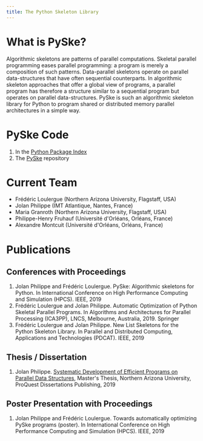 ```yaml
---
title: The Python Skeleton Library
---
```


# What is PySke?

Algorithmic skeletons are patterns of parallel computations. Skeletal
parallel programming eases parallel programming: a program is merely
a composition of such patterns. Data-parallel skeletons operate on
parallel data-structures that have often sequential counterparts. In
algorithmic skeleton approaches that offer a global view of programs,
a parallel program has therefore a structure similar to a sequential
program but operates on parallel data-structures. PySke is such an
algorithmic skeleton library for Python to program shared or
distributed memory parallel architectures in a simple way.

# PySke Code

1. In the [Python Package Index](https://pypi.org/project/pyske/)
2. The [PySke](https://github.com/pyske/PySke) repository
   
# Current Team

- Frédéric Loulergue (Northern Arizona University, Flagstaff, USA)
- Jolan Philippe (IMT Atlantique, Nantes, France)
- Maria Granroth (Northern Arizona University, Flagstaff, USA)
- Philippe-Henry Fruhauf (Université d'Orléans, Orléans, France)
- Alexandre Montcuit (Université d'Orléans, Orléans, France)

# Publications

## Conferences with Proceedings

1. Jolan Philippe and Frédéric Loulergue. PySke: Algorithmic skeletons for Python. In International Conference on High Performance Computing and Simulation (HPCS). IEEE, 2019
2. Frédéric Loulergue and Jolan Philippe. Automatic Optimization of Python Skeletal Parallel Programs. In Algorithms and Architectures for Parallel Processing (ICA3PP), LNCS, Melbourne, Australia, 2019. Springer
3. Frédéric Loulergue and Jolan Philippe. New List Skeletons for the Python Skeleton Library. In Parallel and Distributed Computing, Applications and Technologies (PDCAT). IEEE, 2019

## Thesis / Dissertation

1. Jolan Philippe. [Systematic Development of Efficient Programs on Parallel Data Structures](https://search.proquest.com/docview/2271845485), Master's Thesis, Northern Arizona University, ProQuest Dissertations Publishing, 2019

## Poster Presentation with Proceedings

1. Jolan Philippe and Frédéric Loulergue. Towards automatically optimizing PySke programs (poster). In International Conference on High Performance Computing and Simulation (HPCS). IEEE, 2019
